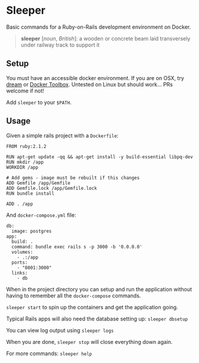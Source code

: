 # Sleeper

Basic commands for a Ruby-on-Rails development environment on Docker.

> **sleeper** [_noun_, _British_]:
> a wooden or concrete beam laid transversely under railway track to support it

## Setup

You must have an accessible docker environment. If you are on OSX, try [dream](https://github.com/studiolift/dream) or [Docker Toolbox](https://www.docker.com/products/docker-toolbox). Untested on Linux but should work... PRs welcome if not!

Add `sleeper` to your `$PATH`.

## Usage

Given a simple rails project with a `Dockerfile`:

```
FROM ruby:2.1.2

RUN apt-get update -qq && apt-get install -y build-essential libpq-dev
RUN mkdir /app
WORKDIR /app

# Add gems - image must be rebuilt if this changes
ADD Gemfile /app/Gemfile
ADD Gemfile.lock /app/Gemfile.lock
RUN bundle install

ADD . /app
```

And `docker-compose.yml` file:

````
db:
  image: postgres
app:
  build: .
  command: bundle exec rails s -p 3000 -b '0.0.0.0'
  volumes:
    - .:/app
  ports:
    - "8001:3000"
  links:
    - db
````

When in the project directory you can setup and run the application without having to remember all the `docker-compose` commands.

`sleeper start` to spin up the containers and get the application going.

Typical Rails apps will also need the database setting up: `sleeper dbsetup`

You can view log output using `sleeper logs`

When you are done, `sleeper stop` will close everything down again.

For more commands: `sleeper help`
